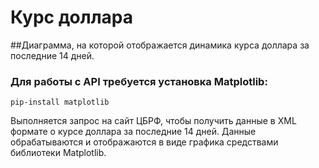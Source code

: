 # Курс доллара

##Диаграмма, на которой отображается динамика курса доллара за последние 14 дней.

### Для работы с API требуется установка Matplotlib:

```pip-install matplotlib```

Выполняется запрос на сайт ЦБРФ, чтобы получить данные в XML формате о курсе доллара за последние 14 дней.
Данные обрабатываются и отображаются в виде графика средствами библиотеки Matplotlib.
